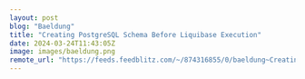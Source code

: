 ```yaml
---
layout: post
blog: "Baeldung"
title: "Creating PostgreSQL Schema Before Liquibase Execution"
date: 2024-03-24T11:43:05Z
image: images/baeldung.png
remote_url: "https://feeds.feedblitz.com/~/874316855/0/baeldung~Creating-PostgreSQL-Schema-Before-Liquibase-Execution"
---
```

